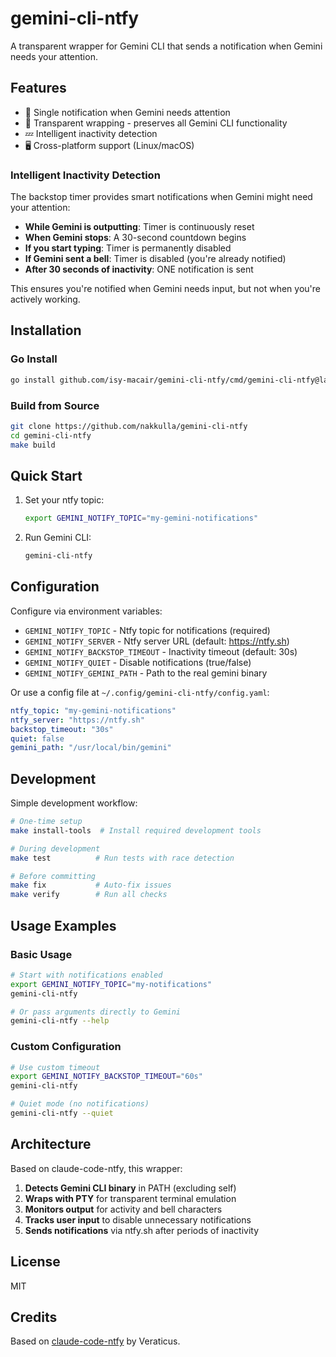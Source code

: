 # gemini-cli-ntfy

A transparent wrapper for Gemini CLI that sends a notification when Gemini needs your attention.

## Features

- 🔔 Single notification when Gemini needs attention
- 🔄 Transparent wrapping - preserves all Gemini CLI functionality
- 💤 Intelligent inactivity detection
- 🖥️ Cross-platform support (Linux/macOS)

### Intelligent Inactivity Detection

The backstop timer provides smart notifications when Gemini might need your attention:

- **While Gemini is outputting**: Timer is continuously reset
- **When Gemini stops**: A 30-second countdown begins
- **If you start typing**: Timer is permanently disabled
- **If Gemini sent a bell**: Timer is disabled (you're already notified)
- **After 30 seconds of inactivity**: ONE notification is sent

This ensures you're notified when Gemini needs input, but not when you're actively working.

## Installation

### Go Install

```bash
go install github.com/isy-macair/gemini-cli-ntfy/cmd/gemini-cli-ntfy@latest
```

### Build from Source

```bash
git clone https://github.com/nakkulla/gemini-cli-ntfy
cd gemini-cli-ntfy
make build
```

## Quick Start

1. Set your ntfy topic:
   ```bash
   export GEMINI_NOTIFY_TOPIC="my-gemini-notifications"
   ```

2. Run Gemini CLI:
   ```bash
   gemini-cli-ntfy
   ```

## Configuration

Configure via environment variables:

- `GEMINI_NOTIFY_TOPIC` - Ntfy topic for notifications (required)
- `GEMINI_NOTIFY_SERVER` - Ntfy server URL (default: https://ntfy.sh)
- `GEMINI_NOTIFY_BACKSTOP_TIMEOUT` - Inactivity timeout (default: 30s)
- `GEMINI_NOTIFY_QUIET` - Disable notifications (true/false)
- `GEMINI_NOTIFY_GEMINI_PATH` - Path to the real gemini binary

Or use a config file at `~/.config/gemini-cli-ntfy/config.yaml`:

```yaml
ntfy_topic: "my-gemini-notifications"
ntfy_server: "https://ntfy.sh"
backstop_timeout: "30s"
quiet: false
gemini_path: "/usr/local/bin/gemini"
```

## Development

Simple development workflow:

```bash
# One-time setup
make install-tools  # Install required development tools

# During development
make test          # Run tests with race detection

# Before committing
make fix           # Auto-fix issues
make verify        # Run all checks
```

## Usage Examples

### Basic Usage
```bash
# Start with notifications enabled
export GEMINI_NOTIFY_TOPIC="my-notifications"
gemini-cli-ntfy

# Or pass arguments directly to Gemini
gemini-cli-ntfy --help
```

### Custom Configuration
```bash
# Use custom timeout
export GEMINI_NOTIFY_BACKSTOP_TIMEOUT="60s"
gemini-cli-ntfy

# Quiet mode (no notifications)
gemini-cli-ntfy --quiet
```

## Architecture

Based on claude-code-ntfy, this wrapper:

1. **Detects Gemini CLI binary** in PATH (excluding self)
2. **Wraps with PTY** for transparent terminal emulation
3. **Monitors output** for activity and bell characters
4. **Tracks user input** to disable unnecessary notifications
5. **Sends notifications** via ntfy.sh after periods of inactivity

## License

MIT

## Credits

Based on [claude-code-ntfy](https://github.com/Veraticus/claude-code-ntfy) by Veraticus.
